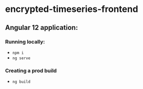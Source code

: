 # encrypted-timeseries-frontend

## Angular 12 application:

### Running locally:
* ```npm i```
* ```ng serve```

### Creating a prod build
* ```ng build```

